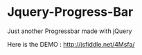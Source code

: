 Jquery-Progress-Bar
===================

Just another Progressbar made with jQuery

Here is the DEMO : http://jsfiddle.net/4Msfa/
